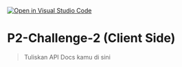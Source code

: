 [![Open in Visual Studio Code](https://classroom.github.com/assets/open-in-vscode-2e0aaae1b6195c2367325f4f02e2d04e9abb55f0b24a779b69b11b9e10269abc.svg)](https://classroom.github.com/online_ide?assignment_repo_id=15623669&assignment_repo_type=AssignmentRepo)
# P2-Challenge-2 (Client Side)

> Tuliskan API Docs kamu di sini
